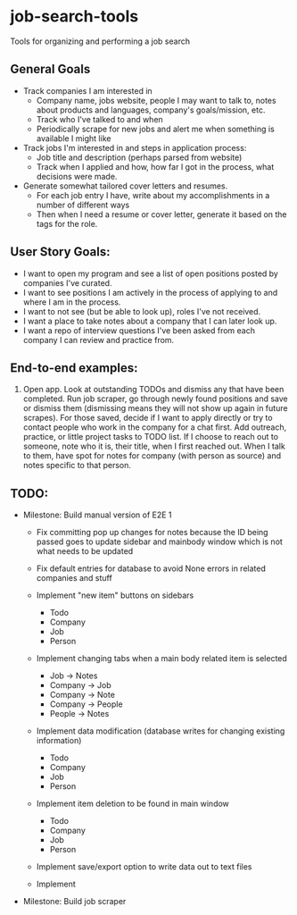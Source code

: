 # job-search-tools
Tools for organizing and performing a job search

## General Goals
- Track companies I am interested in
  - Company name, jobs website, people I may want to talk to, notes about products and languages, company's goals/mission, etc. 
  - Track who I've talked to and when 
  - Periodically scrape for new jobs and alert me when something is available I might like
- Track jobs I'm interested in and steps in application process:
  - Job title and description (perhaps parsed from website)
  - Track when I applied and how, how far I got in the process, what decisions were made.
- Generate somewhat tailored cover letters and resumes. 
  - For each job entry I have, write about my accomplishments in a number of different ways
  - Then when I need a resume or cover letter, generate it based on the tags for the role.
    
## User Story Goals:
- I want to open my program and see a list of open positions posted by companies I've curated.
- I want to see positions I am actively in the process of applying to and where I am in the process.
- I want to not see (but be able to look up), roles I've not received.
- I want a place to take notes about a company that I can later look up.
- I want a repo of interview questions I've been asked from each company I can review and practice from.

## End-to-end examples:
1. Open app. Look at outstanding TODOs and dismiss any that have been completed. Run job scraper, go through newly found positions and save or dismiss them (dismissing means they will not show up again in future scrapes). For those saved, decide if I want to apply directly or try to contact people who work in the company for a chat first. Add outreach, practice, or little project tasks to TODO list. If I choose to reach out to someone, note who it is, their title, when I first reached out. When I talk to them, have spot for notes for company (with person as source) and notes specific to that person. 

## TODO:
- Milestone: Build manual version of E2E 1
  - Fix committing pop up changes for notes because the ID being passed goes to update sidebar and mainbody window which is not what needs to be updated
  - Fix default entries for database to avoid None errors in related companies and stuff
  - Implement "new item" buttons on sidebars
    - Todo
    - Company
    - Job
    - Person  
  - Implement changing tabs when a main body related item is selected
    - Job -> Notes
    - Company -> Job
    - Company -> Note
    - Company -> People
    - People -> Notes
  - Implement data modification (database writes for changing existing information)
    - Todo
    - Company
    - Job
    - Person
  - Implement item deletion to be found in main window
    - Todo
    - Company
    - Job
    - Person
    
  - Implement save/export option to write data out to text files
  - Implement 
- Milestone: Build job scraper